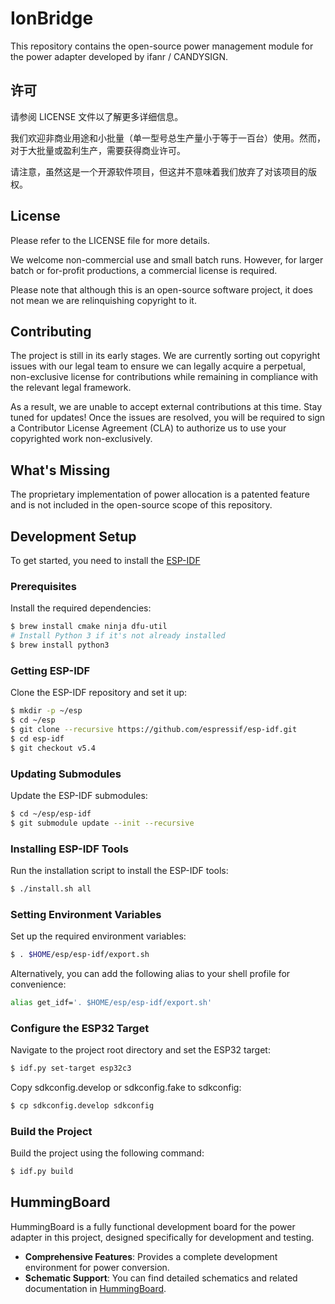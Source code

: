 # IonBridge

This repository contains the open-source power management module for the power adapter developed by ifanr / CANDYSIGN.

## 许可

请参阅 LICENSE 文件以了解更多详细信息。

我们欢迎非商业用途和小批量（单一型号总生产量小于等于一百台）使用。然而，对于大批量或盈利生产，需要获得商业许可。

请注意，虽然这是一个开源软件项目，但这并不意味着我们放弃了对该项目的版权。

## License
Please refer to the LICENSE file for more details.

We welcome non-commercial use and small batch runs. However, for larger batch or for-profit productions, a commercial license is required.

Please note that although this is an open-source software project, it does not mean we are relinquishing copyright to it.

## Contributing
The project is still in its early stages. We are currently sorting out copyright issues with our legal team to ensure we can legally acquire a perpetual, non-exclusive license for contributions while remaining in compliance with the relevant legal framework. 

As a result, we are unable to accept external contributions at this time. Stay tuned for updates! Once the issues are resolved, you will be required to sign a Contributor License Agreement (CLA) to authorize us to use your copyrighted work non-exclusively.

##  What's Missing
The proprietary implementation of power allocation is a patented feature and is not included in the open-source scope of this repository.

## Development Setup
To get started, you need to install the [ESP-IDF](https://docs.espressif.com/projects/esp-idf/en/latest/esp32/get-started/)

### Prerequisites
Install the required dependencies:

```bash
$ brew install cmake ninja dfu-util
# Install Python 3 if it's not already installed
$ brew install python3
```

### Getting ESP-IDF
Clone the ESP-IDF repository and set it up:

```bash
$ mkdir -p ~/esp
$ cd ~/esp
$ git clone --recursive https://github.com/espressif/esp-idf.git
$ cd esp-idf
$ git checkout v5.4
```

### Updating Submodules
Update the ESP-IDF submodules:

```bash
$ cd ~/esp/esp-idf
$ git submodule update --init --recursive
```

### Installing ESP-IDF Tools
Run the installation script to install the ESP-IDF tools:

```bash
$ ./install.sh all
```

### Setting Environment Variables
Set up the required environment variables:

```bash
$ . $HOME/esp/esp-idf/export.sh
```
Alternatively, you can add the following alias to your shell profile for convenience:

```bash
alias get_idf='. $HOME/esp/esp-idf/export.sh'
```

### Configure the ESP32 Target
Navigate to the project root directory and set the ESP32 target:

```bash
$ idf.py set-target esp32c3
```

Copy sdkconfig.develop or sdkconfig.fake to sdkconfig:

```bash
$ cp sdkconfig.develop sdkconfig
```

### Build the Project
Build the project using the following command:

```bash
$ idf.py build
```

## HummingBoard
HummingBoard is a fully functional development board for the power adapter in this project, designed specifically for development and testing.

- **Comprehensive Features**: Provides a complete development environment for power conversion.
- **Schematic Support**: You can find detailed schematics and related documentation in [HummingBoard](/HummingBoard/).
